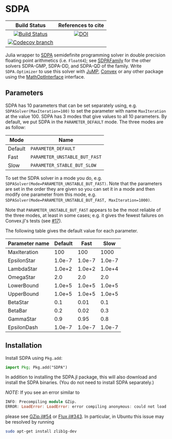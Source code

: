 # SDPA

| **Build Status** | **References to cite** |
|:----------------:|:----------------------:|
| [![Build Status][build-img]][build-url] | [![DOI][zenodo-img]][zenodo-url] |
| [![Codecov branch][codecov-img]][codecov-url] | |

Julia wrapper to [SDPA](http://sdpa.sourceforge.net/) semidefinite programming solver in double precision floating point arithmetics (i.e. `Float64`);
see [SDPAFamily](https://github.com/ericphanson/SDPAFamily.jl) for the other solvers SDPA-GMP, SDPA-DD, and SDPA-QD of the family.
Write `SDPA.Optimizer` to use this solver with [JuMP](github.com/jump-dev/JuMP.jl), [Convex](https://github.com/jump-dev/Convex.jl) or any other package using the [MathOptInterface](https://github.com/jump-dev/MathOptInterface.jl) interface.

## Parameters

SDPA has 10 parameters that can be set separately using, e.g. `SDPASolver(MaxIteration=100)` to set the parameter with name `MaxIteration` at the value 100.
SDPA has 3 modes that give values to all 10 parameters. By default, we put SDPA in the `PARAMETER_DEFAULT` mode.
The three modes are as follow:

| Mode    | Name                          |
| ------- | ----------------------------- |
| Default | `PARAMETER_DEFAULT`           |
| Fast    | `PARAMETER_UNSTABLE_BUT_FAST` |
| Slow    | `PARAMETER_STABLE_BUT_SLOW`   |

To set the SDPA solver in a mode you do, e.g. `SDPASolver(Mode=PARAMETER_UNSTABLE_BUT_FAST)`.
Note that the parameters are set in the order they are given so you can set it in a mode and then modify one parameter from this mode, e.g. `SDPASolver(Mode=PARAMETER_UNSTABLE_BUT_FAST, MaxIteration=1000)`.

Note that `PARAMETER_UNSTABLE_BUT_FAST` appears to be the most reliable of the three modes, at least in some cases; e.g. it gives the fewest failures on Convex.jl's tests (see [#17](https://github.com/jump-dev/SDPA.jl/issues/17#issuecomment-502045684)).

The following table gives the default value for each parameter.

| Parameter name | Default | Fast   | Slow   |
| -------------- | ------- | ------ | ------ |
| MaxIteration   | 100     | 100    | 1000   |
| EpsilonStar    | 1.0e-7  | 1.0e-7 | 1.0e-7 |
| LambdaStar     | 1.0e+2  | 1.0e+2 | 1.0e+4 |
| OmegaStar      | 2.0     | 2.0    | 2.0    |
| LowerBound     | 1.0e+5  | 1.0e+5 | 1.0e+5 |
| UpperBound     | 1.0e+5  | 1.0e+5 | 1.0e+5 |
| BetaStar       | 0.1     | 0.01   | 0.1    |
| BetaBar        | 0.2     | 0.02   | 0.3    |
| GammaStar      | 0.9     | 0.95   | 0.8    |
| EpsilonDash    | 1.0e-7  | 1.0e-7 | 1.0e-7 |

## Installation

Install SDPA using `Pkg.add`:
```julia
import Pkg; Pkg.add("SDPA")
```

In addition to installing the SDPA.jl package, this will also download and
install the SDPA binaries. (You do not need to install SDPA separately.)

*NOTE:* If you see an error similar to
```julia
INFO: Precompiling module GZip.
ERROR: LoadError: LoadError: error compiling anonymous: could not load library "libz"
```
please see [GZip.jl#54](https://github.com/JuliaIO/GZip.jl/issues/54) or [Flux.jl#343](https://github.com/FluxML/Flux.jl/issues/343). In particular, in Ubuntu this issue may be resolved by running
```bash
sudo apt-get install zlib1g-dev
```

[build-img]: https://github.com/jump-dev/SDPA.jl/workflows/CI/badge.svg?branch=master
[build-url]: https://github.com/jump-dev/SDPA.jl/actions?query=workflow%3ACI
[codecov-img]: http://codecov.io/github/jump-dev/SDPA.jl/coverage.svg?branch=master
[codecov-url]: http://codecov.io/github/jump-dev/SDPA.jl?branch=master

[zenodo-url]: https://doi.org/10.5281/zenodo.1285668
[zenodo-img]: https://zenodo.org/badge/DOI/10.5281/zenodo.1285668.svg
